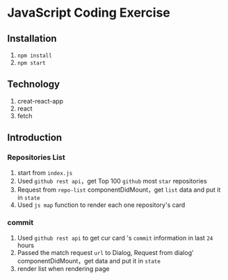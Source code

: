# JavaScript Coding Exercise

## Installation

1. `npm install`
2. `npm start`

## Technology

1. creat-react-app
2. react
3. fetch

## Introduction 

### Repositories List

1. start from `index.js`
2. Used `github rest api`，get Top 100  `github` most `star` repositories
3. Request from `repo-list` componentDidMount，get `list` data and put it in `state`    
4. Used `js map` function to render each one repository's card 

### commit 

1. Used `github rest api` to get cur card 's `commit` information in last `24` hours 
2. Passed the match  request `url` to Dialog, Request from dialog' componentDidMount，get data and put it in `state` 
3. render list when rendering page
